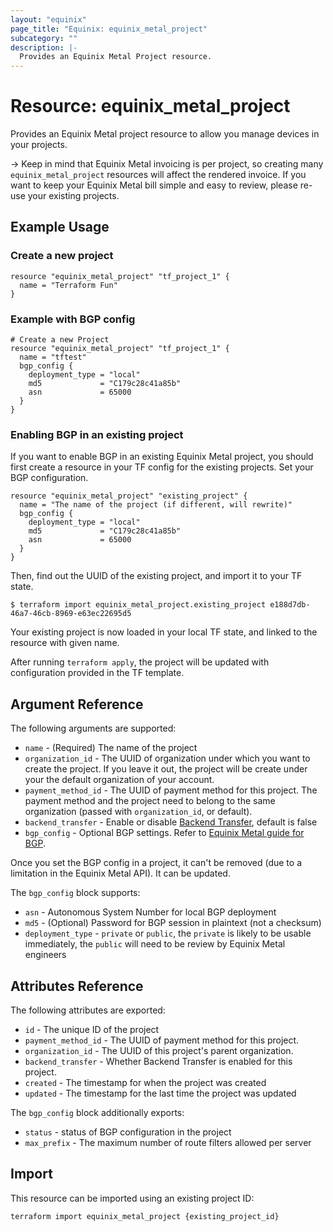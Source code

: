 ```yaml
---
layout: "equinix"
page_title: "Equinix: equinix_metal_project"
subcategory: ""
description: |-
  Provides an Equinix Metal Project resource.
---
```


# Resource: equinix\_metal\_project

Provides an Equinix Metal project resource to allow you manage devices
in your projects.

-> Keep in mind that Equinix Metal invoicing is per project, so creating many `equinix_metal_project` resources will affect the rendered invoice. If you want to keep your Equinix Metal bill simple and easy to review, please re-use your existing projects.

## Example Usage

### Create a new project

```hcl
resource "equinix_metal_project" "tf_project_1" {
  name = "Terraform Fun"
}
```

### Example with BGP config

```hcl
# Create a new Project
resource "equinix_metal_project" "tf_project_1" {
  name = "tftest"
  bgp_config {
    deployment_type = "local"
    md5             = "C179c28c41a85b"
    asn             = 65000
  }
}
```

### Enabling BGP in an existing project

If you want to enable BGP in an existing Equinix Metal project, you should first create a resource in your TF config for the existing projects. Set your BGP configuration.

```hcl
resource "equinix_metal_project" "existing_project" {
  name = "The name of the project (if different, will rewrite)"
  bgp_config {
    deployment_type = "local"
    md5             = "C179c28c41a85b"
    asn             = 65000
  }
}
```

Then, find out the UUID of the existing project, and import it to your TF state.

```
$ terraform import equinix_metal_project.existing_project e188d7db-46a7-46cb-8969-e63ec22695d5
```

Your existing project is now loaded in your local TF state, and linked to the resource with given name.

After running `terraform apply`, the project will be updated with configuration provided in the TF template.

## Argument Reference

The following arguments are supported:

* `name` - (Required) The name of the project
* `organization_id` - The UUID of organization under which you want to create the project. If you leave it out, the project will be create under your the default organization of your account.
* `payment_method_id` - The UUID of payment method for this project. The payment method and the project need to belong to the same organization (passed with `organization_id`, or default).
* `backend_transfer` - Enable or disable [Backend Transfer](https://metal.equinix.com/developers/docs/networking/backend-transfer/), default is false
* `bgp_config` - Optional BGP settings. Refer to [Equinix Metal guide for BGP](https://metal.equinix.com/developers/docs/networking/local-global-bgp/).

Once you set the BGP config in a project, it can't be removed (due to a limitation in the Equinix Metal API). It can be updated.

The `bgp_config` block supports:

* `asn` - Autonomous System Number for local BGP deployment
* `md5` - (Optional) Password for BGP session in plaintext (not a checksum)
* `deployment_type` - `private` or `public`, the `private` is likely to be usable immediately, the `public` will need to be review by Equinix Metal engineers

## Attributes Reference

The following attributes are exported:

* `id` - The unique ID of the project
* `payment_method_id` - The UUID of payment method for this project.
* `organization_id` - The UUID of this project's parent organization.
* `backend_transfer` - Whether Backend Transfer is enabled for this project.
* `created` - The timestamp for when the project was created
* `updated` - The timestamp for the last time the project was updated

The `bgp_config` block additionally exports:

* `status` - status of BGP configuration in the project
* `max_prefix` - The maximum number of route filters allowed per server

## Import

This resource can be imported using an existing project ID:

```sh
terraform import equinix_metal_project {existing_project_id}
```
